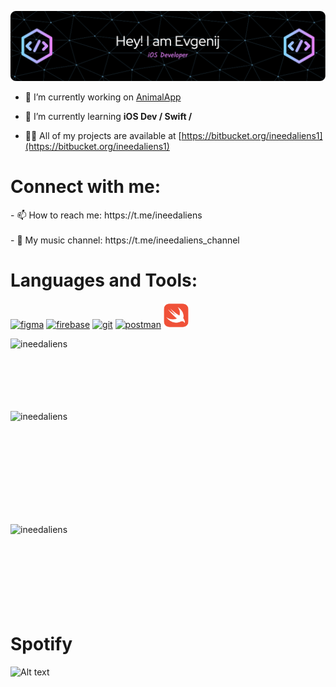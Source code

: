 ![Header](./github-header-image.png)

- 🔭 I’m currently working on [AnimalApp](https://bitbucket.org/ineedaliens1/animalapp)

- 🌱 I’m currently learning **iOS Dev / Swift /**

- 👨‍💻 All of my projects are available at [https://bitbucket.org/ineedaliens1](https://bitbucket.org/ineedaliens1)


<h1 align="left">Connect with me:</h1>
<p align="left">
- 📫 How to reach me: https://t.me/ineedaliens <br></br>
- 🎵 My music channel: https://t.me/ineedaliens_channel
</p>
<h1 align="left">Languages and Tools:</h1>
<p align="left">
<a href="https://www.figma.com/" target="_blank" rel="noreferrer"> <img src="https://www.vectorlogo.zone/logos/figma/figma-icon.svg" alt="figma" width="40" height="40"/></a>
<a href="https://firebase.google.com/" target="_blank" rel="noreferrer"> <img src="https://www.vectorlogo.zone/logos/firebase/firebase-icon.svg" alt="firebase" width="40" height="40"/></a>
<a href="https://git-scm.com/" target="_blank" rel="noreferrer"> <img src="https://www.vectorlogo.zone/logos/git-scm/git-scm-icon.svg" alt="git" width="40" height="40"/></a>
<a href="https://postman.com" target="_blank" rel="noreferrer"> <img src="https://www.vectorlogo.zone/logos/getpostman/getpostman-icon.svg" alt="postman" width="40" height="40"/></a>
<a href="https://developer.apple.com/swift/" target="_blank" rel="noreferrer"> <img src="https://raw.githubusercontent.com/devicons/devicon/master/icons/swift/swift-original.svg" alt="swift" width="40" height="40"/> </a> </p>

<p><img align="left" src="https://github-readme-stats.vercel.app/api/top-langs?username=ineedaliens&show_icons=true&locale=en&layout=compact" alt="ineedaliens" /></p><br></br><br></br><br></br>
<p>&nbsp;<img align="left" src="https://github-readme-stats.vercel.app/api?username=ineedaliens&show_icons=true&locale=en" alt="ineedaliens" /></p><br></br><br></br><br></br><br></br>
<p><img align="left" src="https://github-readme-streak-stats.herokuapp.com/?user=ineedaliens&" alt="ineedaliens" /></p><br></br><br></br><br></br><br></br>
<p><h1 align="left">Spotify</h1></p>
<p align="left">

![Alt text](https://spotify-recently-played-readme.vercel.app/api?user=iwas777)

</p>
